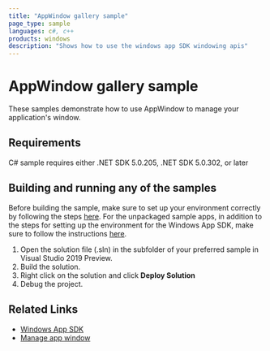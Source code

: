```yaml
---
title: "AppWindow gallery sample" 
page_type: sample
languages: c#, c++
products: windows 
description: "Shows how to use the windows app SDK windowing apis"
---
```

# AppWindow gallery sample 

These samples demonstrate how to use AppWindow to manage your application's window.  

## Requirements
C# sample requires either .NET SDK 5.0.205, .NET SDK 5.0.302, or later

## Building and running any of the samples 
Before building the sample, make sure to set up your environment correctly by following the steps [here](https://docs.microsoft.com/windows/apps/windows-app-sdk/set-up-your-development-environment).
For the unpackaged sample apps, in addition to the steps for setting up the environment for the Windows App SDK, make sure to follow the instructions [here](https://docs.microsoft.com/windows/apps/windows-app-sdk/deploy-unpackaged-apps).

1. Open the solution file (.sln) in the subfolder of your preferred sample in Visual Studio 2019 Preview.
2. Build the solution.
3. Right click on the solution and click **Deploy Solution**
4. Debug the project.

## Related Links

- [Windows App SDK](https://docs.microsoft.com/windows/apps/windows-app-sdk/)
- [Manage app window](https://docs.microsoft.com/en-us/windows/apps/windows-app-sdk/windowing/windowing-overview)